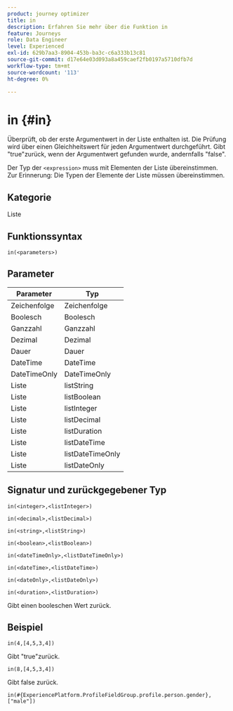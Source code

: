 ```yaml
---
product: journey optimizer
title: in
description: Erfahren Sie mehr über die Funktion in
feature: Journeys
role: Data Engineer
level: Experienced
exl-id: 629b7aa3-8904-453b-ba3c-c6a333b13c81
source-git-commit: d17e64e03d093a8a459caef2fb0197a5710dfb7d
workflow-type: tm+mt
source-wordcount: '113'
ht-degree: 0%

---
```


# in {#in}

Überprüft, ob der erste Argumentwert in der Liste enthalten ist. Die Prüfung wird über einen Gleichheitswert für jeden Argumentwert durchgeführt. Gibt &quot;true&quot;zurück, wenn der Argumentwert gefunden wurde, andernfalls &quot;false&quot;.

Der Typ der `<expression>` muss mit Elementen der Liste übereinstimmen. Zur Erinnerung: Die Typen der Elemente der Liste müssen übereinstimmen.

## Kategorie

Liste

## Funktionssyntax

`in(<parameters>)`

## Parameter

| Parameter | Typ |
|-----------|------------------|
| Zeichenfolge | Zeichenfolge |
| Boolesch | Boolesch |
| Ganzzahl | Ganzzahl |
| Dezimal | Dezimal |
| Dauer | Dauer |
| DateTime | DateTime |
| DateTimeOnly | DateTimeOnly |
| Liste | listString |
| Liste | listBoolean |
| Liste | listInteger |
| Liste | listDecimal |
| Liste | listDuration |
| Liste | listDateTime |
| Liste | listDateTimeOnly |
| Liste | listDateOnly |

## Signatur und zurückgegebener Typ

`in(<integer>,<listInteger>)`

`in(<decimal>,<listDecimal>)`

`in(<string>,<listString>)`

`in(<boolean>,<listBoolean>)`

`in(<dateTimeOnly>,<listDateTimeOnly>)`

`in(<dateTime>,<listDateTime>)`

`in(<dateOnly>,<listDateOnly>)`

`in(<duration>,<listDuration>)`

Gibt einen booleschen Wert zurück.

## Beispiel

`in(4,[4,5,3,4])`

Gibt &quot;true&quot;zurück.

`in(8,[4,5,3,4])`

Gibt false zurück.

`in(#{ExperiencePlatform.ProfileFieldGroup.profile.person.gender}, ["male"])`
